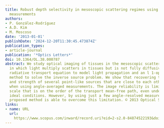 ```yaml
---
title: Robust depth selectivity in mesoscopic scattering regimes using angle-resolved
  measurements
authors:
- P. González-Rodríguez
- A.D. Kim
- M. Moscoso
date: '2013-01-01'
publishDate: '2024-12-20T11:30:45.473874Z'
publication_types:
- article-journal
publication: '*Optics Letters*'
doi: 10.1364/OL.38.000787
abstract: We study optical imaging of tissues in the mesoscopic scattering regime
  in which light multiply scatters in tissues but is not fully diffusive. We use the
  radiative transport equation to model light propagation and an l 1-optimization
  method to solve the inverse source problem. We show that recovering the location
  and strength of several point-like sources that are close to each other is not possible
  when using angle-averaged measurements. The image reliability is limited by a spatial
  scale that is on the order of the transport mean-free path, even under the most
  ideal conditions. However, by using just a few angle-resolved measurements, the
  proposed method is able to overcome this limitation. © 2013 Optical Society of America.
links:
- name: URL
  url: 
    https://www.scopus.com/inward/record.uri?eid=2-s2.0-84874522193&doi=10.1364%2fOL.38.000787&partnerID=40&md5=f5fda1b77b4cc98f48bf70a8c330710f
---
```

